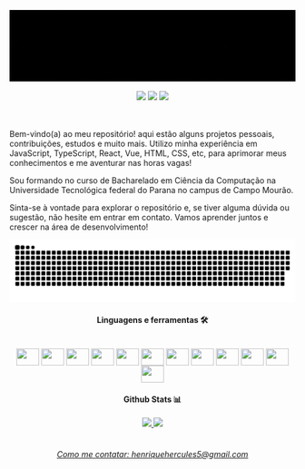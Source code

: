 ![asdasda](https://github.com/hhlsantos/hhlsantos/blob/main/NameGit.gif)
 
<div align="center"> 
  <a href="https://instagram.com/henriherculess" target="_blank"><img src="https://img.shields.io/badge/-Instagram-%23E4405F?style=for-the-badge&logo=instagram&logoColor=white" target="_blank"></a>
  <a href = "mailto:henriquehercules5@gmail.com"><img src="https://img.shields.io/badge/-Gmail-%23333?style=for-the-badge&logo=gmail&logoColor=white" target="_blank"></a>
  <a href="https://www.linkedin.com/in/henrique-h-716557a1/" target="_blank"><img src="https://img.shields.io/badge/-LinkedIn-%230077B5?style=for-the-badge&logo=linkedin&logoColor=white" target="_blank"></a>
</div>

<br>
<br>

<!-- [![Typing SVG](https://readme-typing-svg.demolab.com?font=Fira+Code&pause=1000&color=239A39&width=435&lines=Desenvolvedor+Front-end;3%2B+anos+de+experi%C3%AAncia;Sempre+aprendendo+coisas+novas;Em+busca+de+novos+desafios!)](https://git.io/typing-svg) -->

Bem-vindo(a) ao meu repositório! aqui estão alguns projetos pessoais, contribuições, estudos e muito mais. Utilizo minha experiência em JavaScript, TypeScript, React, Vue, HTML, CSS, etc, para aprimorar meus conhecimentos e me aventurar nas horas vagas!

Sou formando no curso de Bacharelado em Ciência da Computação na Universidade Tecnológica federal do Parana no campus de Campo Mourão.

Sinta-se à vontade para explorar o repositório e, se tiver alguma dúvida ou sugestão, não hesite em entrar em contato. Vamos aprender juntos e crescer na área de desenvolvimento!

<div align="center"> 
    <picture>
    <source media="(prefers-color-scheme: dark)" srcset="https://raw.githubusercontent.com/hhlsantos/hhlsantos/output/github-contribution-grid-snake-dark.svg">
    <source media="(prefers-color-scheme: light)" srcset="https://raw.githubusercontent.com/hhlsantos/hhlsantos/output/github-contribution-grid-snake.svg">
    <img alt="github contribution grid snake animation" src="https://raw.githubusercontent.com/hhlsantos/hhlsantos/output/github-contribution-grid-snake.svg">
  </picture>
</div>

<div align="center"> 

#### Linguagens e ferramentas 🛠️
<div style="display: inline_block"><br>
  <img align="center" height="30" width="40" src="https://cdn.jsdelivr.net/gh/devicons/devicon/icons/javascript/javascript-original.svg" />
  <img align="center" height="30" width="40" src="https://cdn.jsdelivr.net/gh/devicons/devicon/icons/typescript/typescript-original.svg" />
  <img align="center" height="30" width="40" src="https://cdn.jsdelivr.net/gh/devicons/devicon/icons/react/react-original.svg" />
  <img align="center" height="30" width="40" src="https://cdn.jsdelivr.net/gh/devicons/devicon/icons/vuejs/vuejs-original.svg" />
  <img align="center" height="30" width="40" src="https://cdn.jsdelivr.net/gh/devicons/devicon/icons/html5/html5-original.svg" />
  <img align="center" height="30" width="40" src="https://cdn.jsdelivr.net/gh/devicons/devicon/icons/css3/css3-original.svg" />
  <img align="center" height="30" width="40" src="https://cdn.jsdelivr.net/gh/devicons/devicon/icons/jest/jest-plain.svg" />
  <img align="center" height="30" width="40" src="https://cdn.jsdelivr.net/gh/devicons/devicon/icons/c/c-original.svg" />
  <img align="center" height="30" width="40" src="https://cdn.jsdelivr.net/gh/devicons/devicon/icons/figma/figma-original.svg" />
  <img align="center" height="30" width="40" src="https://cdn.jsdelivr.net/gh/devicons/devicon/icons/graphql/graphql-plain.svg" />
  <img align="center" height="30" width="40" src="https://cdn.jsdelivr.net/gh/devicons/devicon/icons/nodejs/nodejs-original.svg" />
  <img align="center" height="30" width="40" src="https://cdn.jsdelivr.net/gh/devicons/devicon/icons/python/python-original.svg" />      
</div>


#### Github Stats 📊
<div>
<a href="https://github.com/hhlsantos">
<img height="180em" src="https://github-readme-stats.vercel.app/api/top-langs/?username=hhlsantos&layout=compact&langs_count=7&theme=merko"/>
<img height="180em" src="https://github-readme-stats.vercel.app/api?username=hhlsantos&show_icons=true&theme=merko&include_all_commits=true&count_private=true"/>
</div>
  
<!-- <div>
https://readme-typing-svg.demolab.com/demo/
<a href="https://github.com/hhlsantos">
<img height="180em" src="http://github-profile-summary-cards.vercel.app/api/cards/profile-details?username=hhlsantos&theme=github_dark"/>
</div> -->

<br>

###### Como me contatar: henriquehercules5@gmail.com
</div>

